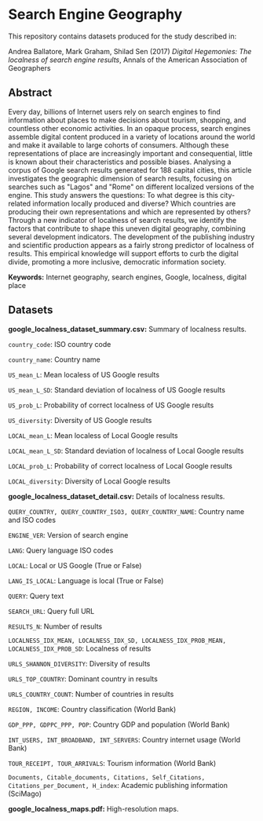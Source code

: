 Search Engine Geography
=============================================
This repository contains datasets produced for the study described in:

Andrea Ballatore, Mark Graham, Shilad Sen (2017) *Digital Hegemonies: The localness of search engine results*, Annals of the American Association of Geographers

## Abstract

Every day, billions of Internet users rely on search engines to find information about places to make decisions about tourism, shopping, and countless other economic activities. In an opaque process, search engines assemble digital content produced in a variety of locations around the world and make it available to large cohorts of consumers. Although these representations of place are increasingly important and consequential, little is known about their characteristics and possible biases. Analysing a corpus of Google search results generated for 188 capital cities, this article investigates the geographic dimension of search results, focusing on searches such as "Lagos" and "Rome" on different localized versions of the engine. This study answers the questions: To what degree is this city-related information locally produced and diverse? Which countries are producing their own representations and which are represented by others? Through a new indicator of localness of search results, we identify the factors that contribute to shape this uneven digital geography, combining several development indicators. The development of the publishing industry and scientific production appears as a fairly strong predictor of localness of results. This empirical knowledge will support efforts to curb the digital divide, promoting a more inclusive, democratic information society.

**Keywords:** Internet geography, search engines, Google, localness, digital place

## Datasets

**google_localness_dataset_summary.csv:** Summary of localness results.

`country_code`: ISO country code

`country_name`: Country name

`US_mean_L`: Mean localess of US Google results

`US_mean_L_SD`: Standard deviation of localness of US Google results

`US_prob_L`: Probability of correct localness of US Google results

`US_diversity`: Diversity of US Google results

`LOCAL_mean_L`: Mean localess of Local Google results

`LOCAL_mean_L_SD`: Standard deviation of localness of Local Google results

`LOCAL_prob_L`: Probability of correct localness of Local Google results

`LOCAL_diversity`: Diversity of Local Google results

**google_localness_dataset_detail.csv:** Details of localness results.

`QUERY_COUNTRY, QUERY_COUNTRY_ISO3, QUERY_COUNTRY_NAME`: Country name and ISO codes

`ENGINE_VER`: Version of search engine

`LANG`: Query language ISO codes

`LOCAL`: Local or US Google (True or False)

`LANG_IS_LOCAL`: Language is local (True or False)

`QUERY`: Query text

`SEARCH_URL`: Query full URL

`RESULTS_N`: Number of results

`LOCALNESS_IDX_MEAN, LOCALNESS_IDX_SD, LOCALNESS_IDX_PROB_MEAN, LOCALNESS_IDX_PROB_SD`: Localness of results

`URLS_SHANNON_DIVERSITY`: Diversity of results

`URLS_TOP_COUNTRY`: Dominant country in results

`URLS_COUNTRY_COUNT`: Number of countries in results

`REGION, INCOME`: Country classification (World Bank)

`GDP_PPP, GDPPC_PPP, POP`: Country GDP and population (World Bank)

`INT_USERS, INT_BROADBAND, INT_SERVERS`: Country internet usage (World Bank)

`TOUR_RECEIPT, TOUR_ARRIVALS`: Tourism information (World Bank)

`Documents, Citable_documents, Citations, Self_Citations, Citations_per_Document, H_index`: Academic publishing information (SciMago)

**google_localness_maps.pdf:** High-resolution maps.
